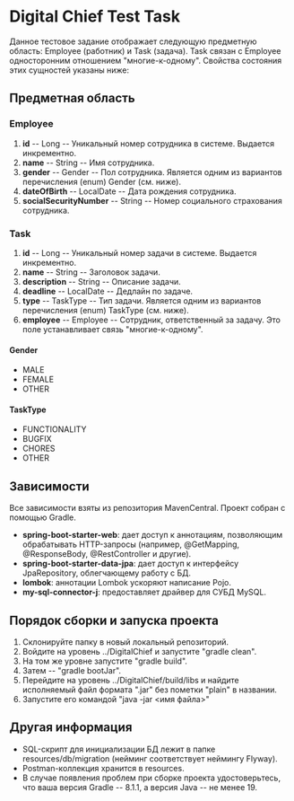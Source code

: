 # Digital Chief Test Task
Данное тестовое задание отображает следующую предметную область:
Employee (работник) и Task (задача). Task связан с Employee односторонним отношением "многие-к-одному".
Свойства состояния этих сущностей указаны ниже:  

## Предметная область

### Employee
1. **id** -- Long -- Уникальный номер сотрудника в системе. Выдается инкрементно.
2. **name** -- String -- Имя сотрудника.
3. **gender** -- Gender -- Пол сотрудника. Является одним из вариантов перечисления (enum) Gender (см. ниже).
4. **dateOfBirth** -- LocalDate -- Дата рождения сотрудника.
5. **socialSecurityNumber** -- String -- Номер социального страхования сотрудника.

### Task
1. **id** -- Long -- Уникальный номер задачи в системе. Выдается инкрементно.
2. **name** -- String -- Заголовок задачи.
3. **description** -- String -- Описание задачи.
4. **deadline** -- LocalDate -- Дедлайн по задаче.
5. **type** -- TaskType -- Тип задачи. Является одним из вариантов перечисления (enum) TaskType (см. ниже).
6. **employee** -- Employee -- Сотрудник, ответственный за задачу. Это поле устанавливает связь "многие-к-одному".

#### Gender
- MALE
- FEMALE
- OTHER

#### TaskType
- FUNCTIONALITY
- BUGFIX
- CHORES
- OTHER


## Зависимости
Все зависимости взяты из репозитория MavenCentral. Проект собран с помощью Gradle.

- **spring-boot-starter-web**: дает доступ к аннотациям, позволяющим обрабатывать HTTP-запросы (например, @GetMapping, @ResponseBody, @RestController и другие).
- **spring-boot-starter-data-jpa**: дает доступ к интерфейсу JpaRepository, облегчающему работу с БД.
- **lombok**: аннотации Lombok ускоряют написание Pojo.
- **my-sql-connector-j**: предоставляет драйвер для СУБД MySQL.

## Порядок сборки и запуска проекта
1. Склонируйте папку в новый локальный репозиторий.
2. Войдите на уровень ../DigitalChief и запустите "gradle clean".
3. На том же уровне запустите "gradle build".
4. Затем -- "gradle bootJar".
5. Перейдите на уровень ../DigitalChief/build/libs и найдите исполняемый файл формата ".jar" без пометки "plain" в названии.
6. Запустите его командой "java -jar <имя файла>"

## Другая информация
- SQL-скрипт для инициализации БД лежит в папке resources/db/migration (нейминг соответствует неймингу Flyway).
- Postman-коллекция хранится в resources.
- В случае появления проблем при сборке проекта удостоверьтесь, что ваша версия Gradle -- 8.1.1, а версия Java -- не менее 19.